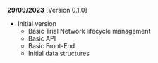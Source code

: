 **29/09/2023** [Version 0.1.0]
 - Initial version
   - Basic Trial Network lifecycle management
   - Basic API
   - Basic Front-End
   - Initial data structures